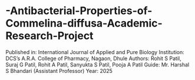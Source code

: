 # -Antibacterial-Properties-of-Commelina-diffusa-Academic-Research-Project
Published in: International Journal of Applied and Pure Biology Institution: DCS’s A.R.A. College of Pharmacy, Nagaon, Dhule Authors: Rohit S Patil, Suraj G Patil, Rohit A Patil, Sanyukta S Patil, Pooja A Patil Guide: Mr. Harshal S Bhandari (Assistant Professor) Year: 2025
